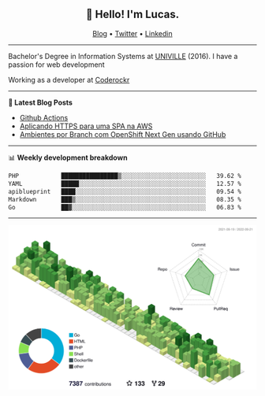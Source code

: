 <h2 align="center">👋 Hello! I'm Lucas.</h2>
<p align="center">
  <a href="https://www.lucassabreu.net.br/">Blog</a> •
  <a href="https://twitter.com/lucassabreu">Twitter</a> •
  <a href="https://www.linkedin.com/in/lucassantosabreu/">Linkedin</a>
</p>

---

Bachelor's Degree in Information Systems at [UNIVILLE](https://www.univille.edu.br//en/index/593619) (2016).
I have a passion for web development

Working as a developer at [Coderockr](https://github.com/Coderockr)

---

**📝 Latest Blog Posts**

<!-- BLOG-POST-LIST:START -->
- [Github Actions](https://www.lucassabreu.net.br/post/github-actions/)
- [Aplicando HTTPS para uma SPA na AWS](https://www.lucassabreu.net.br/post/aplicando-https-para-uma-spa-na-aws/)
- [Ambientes por Branch com OpenShift Next Gen usando GitHub](https://www.lucassabreu.net.br/post/ambientes-por-branch-com-openshift-next-gen-usando-github/)
<!-- BLOG-POST-LIST:END -->

---

📊 **Weekly development breakdown**
<!--START_SECTION:waka-->
```text
PHP            ████████████████▒░░░░░░░░░░░░░░░░░░░░░░░░   39.62 % 
YAML           █████░░░░░░░░░░░░░░░░░░░░░░░░░░░░░░░░░░░░   12.57 % 
apiblueprint   ████░░░░░░░░░░░░░░░░░░░░░░░░░░░░░░░░░░░░░   09.54 % 
Markdown       ███▒░░░░░░░░░░░░░░░░░░░░░░░░░░░░░░░░░░░░░   08.35 % 
Go             ██▓░░░░░░░░░░░░░░░░░░░░░░░░░░░░░░░░░░░░░░   06.83 % 
```
<!--END_SECTION:waka-->

---

![](./profile-3d-contrib/profile-green-animate.svg)

<!-- vim: spelllang=en
